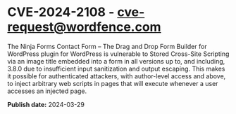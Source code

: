 # CVE-2024-2108 - cve-request@wordfence.com

The Ninja Forms Contact Form – The Drag and Drop Form Builder for WordPress plugin for WordPress is vulnerable to Stored Cross-Site Scripting via an image title embedded into a form in all versions up to, and including, 3.8.0 due to insufficient input sanitization and output escaping. This makes it possible for authenticated attackers, with author-level access and above, to inject arbitrary web scripts in pages that will execute whenever a user accesses an injected page.

**Publish date:** 2024-03-29
